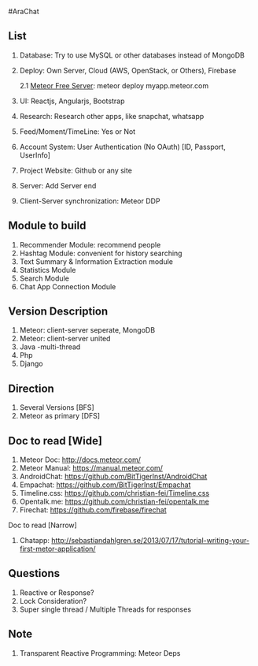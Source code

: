 #AraChat

List
----
1. Database: Try to use MySQL or other databases instead of MongoDB
2. Deploy: Own Server, Cloud (AWS, OpenStack, or Others), Firebase
   
    2.1 [Meteor Free Server](http://docs.meteor.com/#/full/quickstart): meteor deploy myapp.meteor.com

3. UI: Reactjs, Angularjs, Bootstrap
4. Research: Research other apps, like snapchat, whatsapp
5. Feed/Moment/TimeLine: Yes or Not
6. Account System: User Authentication (No OAuth) [ID, Passport, UserInfo]
7. Project Website: Github or any site
8. Server: Add Server end
9. Client-Server synchronization: Meteor DDP

Module to build
-------------------
1. Recommender Module: recommend people
2. Hashtag Module: convenient for history searching
3. Text Summary & Information Extraction module
4. Statistics Module
5. Search Module
6. Chat App Connection Module

Version Description
-----------------------
1. Meteor: client-server seperate, MongoDB
2. Meteor: client-server united
3. Java -multi-thread
4. Php
5. Django

Direction
-----------
1. Several Versions [BFS]
2. Meteor as primary [DFS]

Doc to read [Wide]
------------------------
1. Meteor Doc: http://docs.meteor.com/
2. Meteor Manual: https://manual.meteor.com/
3. AndroidChat: https://github.com/BitTigerInst/AndroidChat
4. Empachat: https://github.com/BitTigerInst/Empachat
5. Timeline.css: https://github.com/christian-fei/Timeline.css
6. Opentalk.me: https://github.com/christian-fei/opentalk.me
7. Firechat: https://github.com/firebase/firechat

Doc to read [Narrow]
1. Chatapp: http://sebastiandahlgren.se/2013/07/17/tutorial-writing-your-first-metor-application/

Questions
------------
1. Reactive or Response?
2. Lock Consideration?
3. Super single thread / Multiple Threads for responses

Note
------
1. Transparent Reactive Programming: Meteor Deps
    

